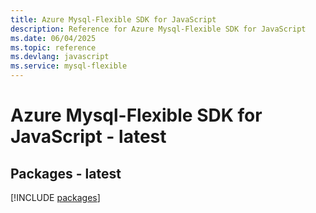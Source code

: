 ```yaml
---
title: Azure Mysql-Flexible SDK for JavaScript
description: Reference for Azure Mysql-Flexible SDK for JavaScript
ms.date: 06/04/2025
ms.topic: reference
ms.devlang: javascript
ms.service: mysql-flexible
---
```

# Azure Mysql-Flexible SDK for JavaScript - latest
## Packages - latest
[!INCLUDE [packages](mysql-flexible-index.md)]